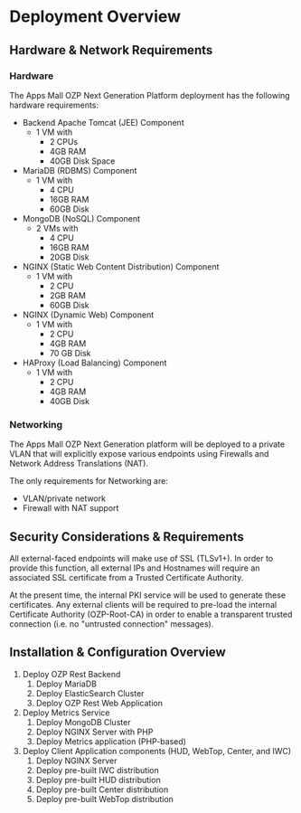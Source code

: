 # Deployment Overview #

## Hardware & Network Requirements ##

### Hardware ###

The Apps Mall OZP Next Generation Platform deployment has the following hardware requirements:

* Backend Apache Tomcat (JEE) Component
    * 1 VM with
        * 2 CPUs
		* 4GB RAM
		* 40GB Disk Space
* MariaDB (RDBMS) Component
  * 1 VM with
	* 4 CPU
	* 16GB RAM
	* 60GB Disk
* MongoDB (NoSQL) Component
  * 2 VMs with
	* 4 CPU
	* 16GB RAM
	* 20GB Disk
* NGINX (Static Web Content Distribution) Component
  * 1 VM with
	* 2 CPU
	* 2GB RAM
	* 60GB Disk
* NGINX (Dynamic Web) Component
  * 1 VM with
	* 2 CPU
	* 4GB RAM
	* 70 GB Disk
* HAProxy (Load Balancing) Component
  * 1 VM with
	* 2 CPU
	* 4GB RAM
	* 40GB Disk

### Networking ###

The Apps Mall OZP Next Generation platform will be deployed to a private VLAN that will explicitly expose various endpoints using Firewalls and Network Address Translations (NAT).

The only requirements for Networking are:
* VLAN/private network
* Firewall with NAT support

## Security Considerations & Requirements ##

All external-faced endpoints will make use of SSL (TLSv1+).  In order to provide this function, all external IPs and Hostnames will require an associated SSL certificate from a Trusted Certificate Authority.

At the present time, the internal PKI service will be used to generate these certificates.  Any external clients will be required to pre-load the internal Certificate Authority (OZP-Root-CA) in order to enable a transparent trusted connection (i.e. no "untrusted connection" messages).


## Installation & Configuration Overview ##

1. Deploy OZP Rest Backend
   1. Deploy MariaDB
   2. Deploy ElasticSearch Cluster
   3. Deploy OZP Rest Web Application
2. Deploy Metrics Service
   1. Deploy MongoDB Cluster
   2. Deploy NGINX Server with PHP
   3. Deploy Metrics application (PHP-based)
3. Deploy Client Application components (HUD, WebTop, Center, and IWC)
   1. Deploy NGINX Server
   2. Deploy pre-built IWC distribution
   3. Deploy pre-built HUD distribution
   4. Deploy pre-built Center distribution
   5. Deploy pre-built WebTop distribution
